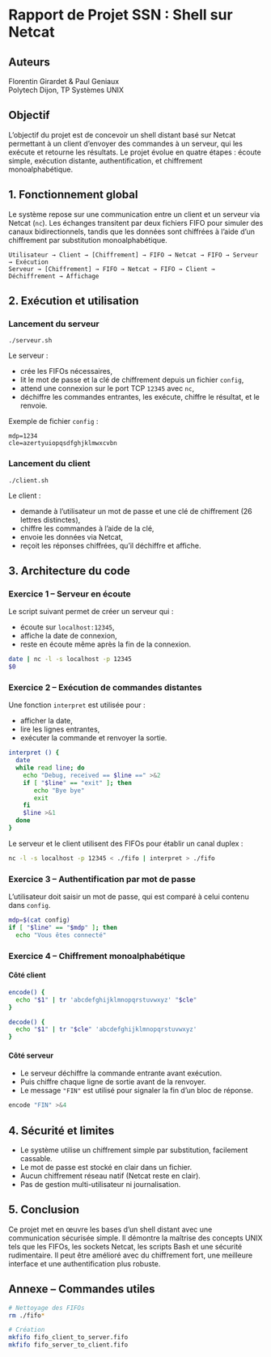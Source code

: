 
# Rapport de Projet SSN : Shell sur Netcat

## Auteurs
Florentin Girardet & Paul Geniaux  
Polytech Dijon, TP Systèmes UNIX

## Objectif

L’objectif du projet est de concevoir un shell distant basé sur Netcat permettant à un client
d’envoyer des commandes à un serveur, qui les exécute et retourne les résultats.
Le projet évolue en quatre étapes : écoute simple, exécution distante, authentification,
et chiffrement monoalphabétique.

## 1. Fonctionnement global

Le système repose sur une communication entre un client et un serveur via Netcat (`nc`).
Les échanges transitent par deux fichiers FIFO pour simuler des canaux bidirectionnels,
tandis que les données sont chiffrées à l’aide d’un chiffrement par substitution monoalphabétique.

```
Utilisateur → Client → [Chiffrement] → FIFO → Netcat → FIFO → Serveur → Exécution
Serveur → [Chiffrement] → FIFO → Netcat → FIFO → Client → Déchiffrement → Affichage
```

## 2. Exécution et utilisation

### Lancement du serveur

```
./serveur.sh
```

Le serveur :
- crée les FIFOs nécessaires,
- lit le mot de passe et la clé de chiffrement depuis un fichier `config`,
- attend une connexion sur le port TCP `12345` avec `nc`,
- déchiffre les commandes entrantes, les exécute, chiffre le résultat, et le renvoie.

Exemple de fichier `config` :
```
mdp=1234
cle=azertyuiopqsdfghjklmwxcvbn
```

### Lancement du client

```
./client.sh
```

Le client :
- demande à l’utilisateur un mot de passe et une clé de chiffrement (26 lettres distinctes),
- chiffre les commandes à l’aide de la clé,
- envoie les données via Netcat,
- reçoit les réponses chiffrées, qu’il déchiffre et affiche.

## 3. Architecture du code

### Exercice 1 – Serveur en écoute

Le script suivant permet de créer un serveur qui :
- écoute sur `localhost:12345`,
- affiche la date de connexion,
- reste en écoute même après la fin de la connexion.

```bash
date | nc -l -s localhost -p 12345
$0
```

### Exercice 2 – Exécution de commandes distantes

Une fonction `interpret` est utilisée pour :
- afficher la date,
- lire les lignes entrantes,
- exécuter la commande et renvoyer la sortie.

```bash
interpret () {
  date
  while read line; do
    echo "Debug, received == $line ==" >&2
    if [ "$line" == "exit" ]; then
       echo "Bye bye"
       exit
    fi
    $line >&1
  done
}
```

Le serveur et le client utilisent des FIFOs pour établir un canal duplex :
```bash
nc -l -s localhost -p 12345 < ./fifo | interpret > ./fifo
```

### Exercice 3 – Authentification par mot de passe

L’utilisateur doit saisir un mot de passe, qui est comparé à celui contenu dans `config`.

```bash
mdp=$(cat config)
if [ "$line" == "$mdp" ]; then
  echo "Vous êtes connecté"
```

### Exercice 4 – Chiffrement monoalphabétique

#### Côté client

```bash
encode() {
  echo "$1" | tr 'abcdefghijklmnopqrstuvwxyz' "$cle"
}

decode() {
  echo "$1" | tr "$cle" 'abcdefghijklmnopqrstuvwxyz'
}
```

#### Côté serveur

- Le serveur déchiffre la commande entrante avant exécution.
- Puis chiffre chaque ligne de sortie avant de la renvoyer.
- Le message `"FIN"` est utilisé pour signaler la fin d’un bloc de réponse.

```bash
encode "FIN" >&4
```

## 4. Sécurité et limites

- Le système utilise un chiffrement simple par substitution, facilement cassable.
- Le mot de passe est stocké en clair dans un fichier.
- Aucun chiffrement réseau natif (Netcat reste en clair).
- Pas de gestion multi-utilisateur ni journalisation.

## 5. Conclusion

Ce projet met en œuvre les bases d’un shell distant avec une communication sécurisée simple.
Il démontre la maîtrise des concepts UNIX tels que les FIFOs, les sockets Netcat, les scripts Bash
et une sécurité rudimentaire. Il peut être amélioré avec du chiffrement fort, une meilleure interface
et une authentification plus robuste.

## Annexe – Commandes utiles

```bash
# Nettoyage des FIFOs
rm ./fifo*

# Création
mkfifo fifo_client_to_server.fifo
mkfifo fifo_server_to_client.fifo
```
